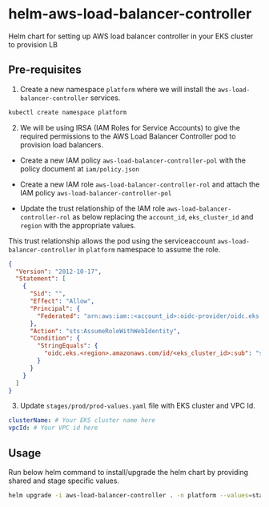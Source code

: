 # helm-aws-load-balancer-controller
Helm chart for setting up AWS load balancer controller in your EKS cluster to provision LB

## Pre-requisites

1. Create a new namespace `platform` where we will install the `aws-load-balancer-controller` services.

```bash
kubectl create namespace platform
```

2. We will be using IRSA (IAM Roles for Service Accounts) to give the required permissions to the AWS Load Balancer Controller pod to provision load balancers.

- Create a new IAM policy `aws-load-balancer-controller-pol` with the policy document at `iam/policy.json`

- Create a new IAM role `aws-load-balancer-controller-rol` and attach the IAM policy `aws-load-balancer-controller-pol`

- Update the trust relationship of the IAM role `aws-load-balancer-controller-rol` as below replacing the `account_id`, `eks_cluster_id` and `region` with the appropriate values.

This trust relationship allows the pod using the serviceaccount `aws-load-balancer-controller` in `platform` namespace to assume the role.

```json
{
  "Version": "2012-10-17",
  "Statement": [
    {
      "Sid": "",
      "Effect": "Allow",
      "Principal": {
        "Federated": "arn:aws:iam::<account_id>:oidc-provider/oidc.eks.us-east-1.amazonaws.com/id/<eks_cluster_id>"
      },
      "Action": "sts:AssumeRoleWithWebIdentity",
      "Condition": {
        "StringEquals": {
          "oidc.eks.<region>.amazonaws.com/id/<eks_cluster_id>:sub": "system:serviceaccount:platform:aws-load-balancer-controller"
        }
      }
    }
  ]
}
```

3. Update `stages/prod/prod-values.yaml` file with EKS cluster and VPC Id.

```yaml
clusterName: # Your EKS cluster name here
vpcId: # Your VPC id here
```

## Usage

Run below helm command to install/upgrade the helm chart by providing shared and stage specific values.

```bash
helm upgrade -i aws-load-balancer-controller . -n platform --values=stages/shared-values.yaml --values=stages/prod/prod-values.yaml
```
